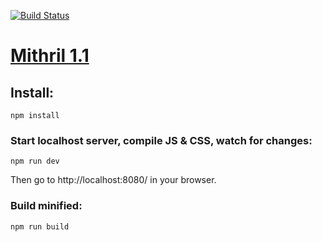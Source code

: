 [![Build Status](https://travis-ci.com/BastiaanReinalda/jiskefet-ui.svg?branch=master)](https://travis-ci.com/BastiaanReinalda/jiskefet-ui)

# [Mithril 1.1](https://mithril.js.org/)

## Install:

	npm install

### Start localhost server, compile JS & CSS, watch for changes:

	npm run dev

Then go to http://localhost:8080/ in your browser.

### Build minified:

	npm run build
